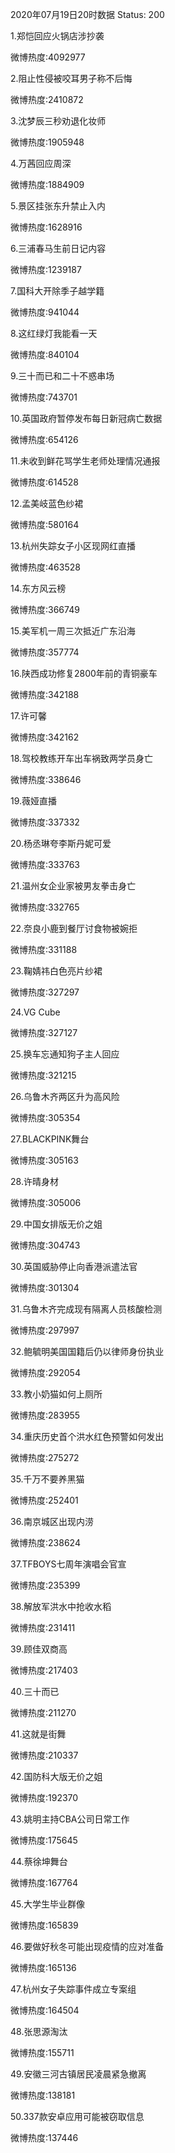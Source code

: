 2020年07月19日20时数据
Status: 200

1.郑恺回应火锅店涉抄袭

微博热度:4092977

2.阻止性侵被咬耳男子称不后悔

微博热度:2410872

3.沈梦辰三秒劝退化妆师

微博热度:1905948

4.万茜回应周深

微博热度:1884909

5.景区挂张东升禁止入内

微博热度:1628916

6.三浦春马生前日记内容

微博热度:1239187

7.国科大开除季子越学籍

微博热度:941044

8.这红绿灯我能看一天

微博热度:840104

9.三十而已和二十不惑串场

微博热度:743701

10.英国政府暂停发布每日新冠病亡数据

微博热度:654126

11.未收到鲜花骂学生老师处理情况通报

微博热度:614528

12.孟美岐蓝色纱裙

微博热度:580164

13.杭州失踪女子小区现网红直播

微博热度:463528

14.东方风云榜

微博热度:366749

15.美军机一周三次抵近广东沿海

微博热度:357774

16.陕西成功修复2800年前的青铜豪车

微博热度:342188

17.许可馨

微博热度:342162

18.驾校教练开车出车祸致两学员身亡

微博热度:338646

19.薇娅直播

微博热度:337332

20.杨丞琳夸李斯丹妮可爱

微博热度:333763

21.温州女企业家被男友拳击身亡

微博热度:332765

22.奈良小鹿到餐厅讨食物被婉拒

微博热度:331188

23.鞠婧祎白色亮片纱裙

微博热度:327297

24.VG Cube

微博热度:327127

25.换车忘通知狗子主人回应

微博热度:321215

26.乌鲁木齐两区升为高风险

微博热度:305354

27.BLACKPINK舞台

微博热度:305163

28.许晴身材

微博热度:305006

29.中国女排版无价之姐

微博热度:304743

30.英国威胁停止向香港派遣法官

微博热度:301304

31.乌鲁木齐完成现有隔离人员核酸检测

微博热度:297997

32.鲍毓明美国国籍后仍以律师身份执业

微博热度:292054

33.教小奶猫如何上厕所

微博热度:283955

34.重庆历史首个洪水红色预警如何发出

微博热度:275272

35.千万不要养黑猫

微博热度:252401

36.南京城区出现内涝

微博热度:238624

37.TFBOYS七周年演唱会官宣

微博热度:235399

38.解放军洪水中抢收水稻

微博热度:231411

39.顾佳双商高

微博热度:217403

40.三十而已

微博热度:211270

41.这就是街舞

微博热度:210337

42.国防科大版无价之姐

微博热度:192370

43.姚明主持CBA公司日常工作

微博热度:175645

44.蔡徐坤舞台

微博热度:167764

45.大学生毕业群像

微博热度:165839

46.要做好秋冬可能出现疫情的应对准备

微博热度:165136

47.杭州女子失踪事件成立专案组

微博热度:164504

48.张思源淘汰

微博热度:155711

49.安徽三河古镇居民凌晨紧急撤离

微博热度:138181

50.337款安卓应用可能被窃取信息

微博热度:137446


